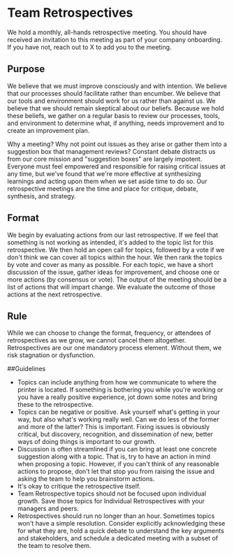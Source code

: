 # Team Retrospectives
We hold a monthly, all-hands retrospective meeting. You should have received an invitation to this meeting as part of your company onboarding. If you have not, reach out to X to add you to the meeting.

## Purpose
We believe that we must improve consciously and with intention. We believe that our processes should facilitate rather than encumber. We believe that our tools and environment should work for us rather than against us. We believe that we should remain skeptical about our beliefs. Because we hold these beliefs, we gather on a regular basis to review our processes, tools, and environment to determine what, if anything, needs improvement and to create an improvement plan.

Why a meeting? Why not point out issues as they arise or gather them into a suggestion box that management reviews? Constant debate distracts us from our core mission and "suggestion boxes" are largely impotent. Everyone must feel empowered and responsible for raising critical issues at any time, but we've found that we're more effective at synthesizing learnings and acting upon them when we set aside time to do so. Our retrospective meetings are the time and place for critique, debate, synthesis, and strategy.

## Format
We begin by evaluating actions from our last retrospective. If we feel that something is not working as intended, it's added to the topic list for this retrospective. We then hold an open call for topics, followed by a vote if we don't think we can cover all topics within the hour. We then rank the topics by vote and cover as many as possible. For each topic, we have a short discussion of the issue, gather ideas for improvement, and choose one or more actions (by consensus or vote). The output of the meeting should be a list of actions that will impart change. We evaluate the outcome of those actions at the next retrospective.

## Rule
While we can choose to change the format, frequency, or attendees of retrospectives as we grow, we cannot cancel them altogether. Retrospectives are our one mandatory process element. Without them, we risk stagnation or dysfunction.

##Guidelines
* Topics can include anything from how we communicate to where the printer is located. If something is bothering you while you're working or you have a really positive experience, jot down some notes and bring these to the retrospective.
* Topics can be negative or positive. Ask yourself what's getting in your way, but also what's working really well. Can we do less of the former and more of the latter? This is important. Fixing issues is obviously critical, but discovery, recognition, and dissemination of new, better ways of doing things is important to our growth.
* Discussion is often streamlined if you can bring at least one concrete suggestion along with a topic. That is, try to have an action in mind when proposing a topic. However, if you can't think of any reasonable actions to propose, don't let that stop you from raising the issue and asking the team to help you brainstorm actions.
* It's okay to critique the retrospective itself.
* Team Retrospective topics should not be focused upon individual growth. Save those topics for Individual Retrospectives with your managers and peers.
* Retrospectives should run no longer than an hour. Sometimes topics won't have a simple resolution. Consider explicitly acknowledging these for what they are, hold a quick debate to understand the key arguments and stakeholders, and schedule a dedicated meeting with a subset of the team to resolve them.
